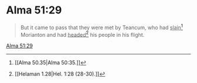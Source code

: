 # Alma 51:29

> But it came to pass that they were met by Teancum, who had <u>slain</u>[^a] Morianton and had <u>headed</u>[^b] his people in his flight.

[Alma 51:29](https://www.churchofjesuschrist.org/study/scriptures/bofm/alma/51?lang=eng&id=p29#p29)


[^a]: [[Alma 50.35|Alma 50:35.]]
[^b]: [[Helaman 1.28|Hel. 1:28 (28-30).]]
